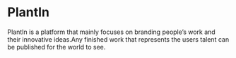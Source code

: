 # PlantIn
PlantIn is a platform that mainly focuses on branding people’s work and their innovative ideas.Any finished work that represents the users talent can be published for the world to see.
